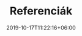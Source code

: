 ---
title: "Referenciák"
date: 2019-10-17T11:22:16+06:00
draft: false
description : "Kertem Kertem Referenciák"
---